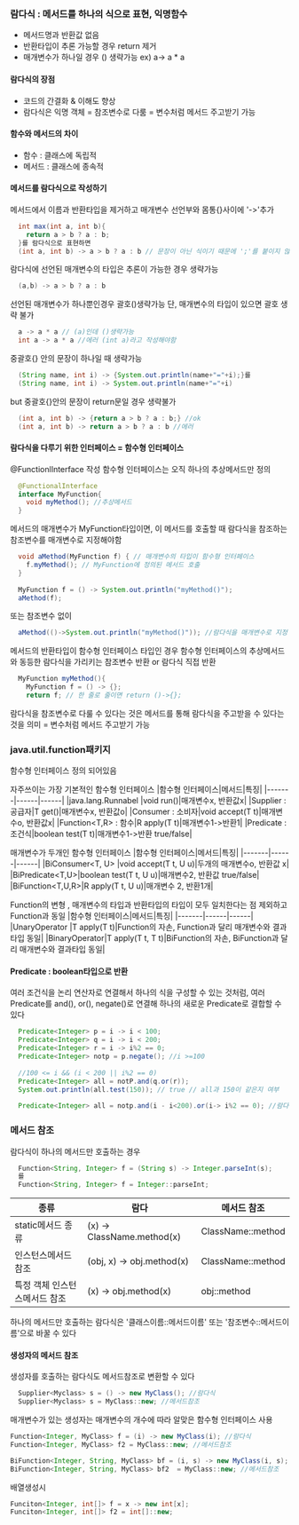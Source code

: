 ### 람다식 : 메서드를 하나의 식으로 표현, 익명함수
  - 메서드명과 반환값 없음
  - 반환타입이 추론 가능할 경우 return 제거
  - 매개변수가 하나일 경우 () 생략가능 ex) a-> a * a


#### 람다식의 장점
  - 코드의 간결화 & 이해도 향상
  - 람다식은 익명 객체 = 참조변수로 다룸 = 변수처럼 메서드 주고받기 가능
 
#### 함수와 메서드의 차이
  - 함수 : 클래스에 독립적
  - 메서드 : 클래스에 종속적

#### 메서드를 람다식으로 작성하기
메서드에서 이름과 반환타입을 제거하고 매개변수 선언부와 몸통{}사이에 '->'추가
```java
  int max(int a, int b){
    return a > b ? a : b;
  }를 람다식으로 표현하면
  (int a, int b) -> a > b ? a : b // 문장이 아닌 식이기 때문에 ';'를 붙이지 않는다
```
람다식에 선언된 매개변수의 타입은 추론이 가능한 경우 생략가능 
```java
  (a,b) -> a > b ? a : b
```

선언된 매개변수가 하나뿐인경우 괄호()생략가능 단, 매개변수의 타입이 있으면 괄호 생략 불가
```java
  a -> a * a // (a)인데 ()생략가능
  int a -> a * a //에러 (int a)라고 작성해야함
```
중괄호{} 안의 문장이 하나일 때 생략가능
```java
  (String name, int i) -> {System.out.println(name+"="+i);}를
  (String name, int i) -> System.out.println(name+"="+i)
```
but 중괄호{}안의 문장이 return문일 경우 생략불가
```java
  (int a, int b) -> {return a > b ? a : b;} //ok
  (int a, int b) -> return a > b ? a : b //에러
```
#### 람다식을 다루기 위한 인터페이스 = 함수형 인터페이스
@FunctionlInterface 작성 
함수형 인터페이스는 오직 하나의 추상메서드만 정의
```java
  @FunctionalInterface
  interface MyFunction{
    void myMethod(); //추상메서드
  }
```
메서드의 매개변수가 MyFunction타입이면, 이 메서드를 호출할 때 람다식을 참조하는 참조변수를 매개변수로 지정해야함
```java
  void aMethod(MyFunction f) { // 매개변수의 타입이 함수형 인터페이스
    f.myMethod(); // MyFunction에 정의된 메서드 호출
  }
  
  MyFunction f = () -> System.out.println("myMethod()");
  aMethod(f);
```
또는 참조변수 없이
```java
  aMethod(()->System.out.println("myMethod()")); //람다식을 매개변수로 지정
```

메서드의 반환타입이 함수형 인터페이스 타입인 경우 
함수형 인터페이스의 추상메서드와 동등한 람다식을 가리키는 참조변수 반환 or 람다식 직접 반환
```java
  MyFunction myMethod(){
    MyFunction f = () -> {};
    return f; // 한 줄로 줄이면 return ()->{};
```
람다식을 참조변수로 다룰 수 있다는 것은 메서드를 통해 람다식을 주고받을 수 있다는 것을 의미
=  변수처럼 메서드 주고받기 가능

### java.util.function패키지
함수형 인터페이스 정의 되어있음

자주쓰이는 가장 기본적인 함수형 인터페이스
|함수형 인터페이스|메서드|특징|
|-------|------|------|
|java.lang.Runnabel |void run()|매개변수x, 반환값x|
|Supplier<T>  : 공급자|T get()|매개변수x, 반환값o|
|Consumer<T>  : 소비자|void accept(T t)|매개변수o, 반환값x|
|Function<T,R>  : 함수|R apply(T t)|매개변수1->반환1|
|Predicate<T>  : 조건식|boolean test(T t)|매개변수1->반환 true/false|
  
매개변수가 두개인 함수형 인터페이스
|함수형 인터페이스|메서드|특징|
|-------|------|------|
|BiConsumer<T, U> |void accept(T t, U u)|두개의 매개변수o, 반환값 x|
|BiPredicate<T,U>|boolean test(T t, U u)|매개변수2, 반환값 true/false|
|BiFunction<T,U,R>|R apply(T t, U u)|매개변수 2, 반환1개|

Function의 변형 , 매개변수의 타입과 반환타입의 타입이 모두 일치한다는 점 제외하고 Function과 동일
|함수형 인터페이스|메서드|특징|
|-------|------|------|
|UnaryOperator<T> |T apply(T t)|Function의 자손, Function과 달리 매개변수와 결과타입 동일|
|BinaryOperator<T>|T apply(T t, T t)|BiFunction의 자손,
BiFunction과 달리 매개변수와 결과타입 동일|
  
#### Predicate : boolean타입으로 반환
여러 조건식을 논리 연산자로 연결해서 하나의 식을 구성할 수 있는 것처럼, 여러 Predicate를 and(), or(), negate()로 연결해
하나의 새로운 Predicate로 결합할 수 있다
```java
  Predicate<Integer> p = i -> i < 100;
  Predicate<Integer> q = i -> i < 200;
  Predicate<Integer> r = i -> i%2 == 0;
  Predicate<Integer> notp = p.negate(); //i >=100
  
  //100 <= i && (i < 200 || i%2 == 0)
  Predicate<Integer> all = notP.and(q.or(r));
  System.out.println(all.test(150)); // true // all과 150이 같은지 여부
  
  Predicate<Integer> all = notp.and(i - i<200).or(i-> i%2 == 0); //람다식을 직접 넣어도 됨
  ```
  
  ### 메서드 참조
  람다식이 하나의 메서드만 호출하는 경우
  ```java
    Function<String, Integer> f = (String s) -> Integer.parseInt(s);
    를
    Function<String, Integer> f = Integer::parseInt;
  ```
|종류|람다|메서드 참조|
|-------|------|------|
|static메서드 종류|(x) -> ClassName.method(x)|ClassName::method|
|인스턴스메서드 참조|(obj, x) -> obj.method(x)|ClassName::method|
|특정 객체 인스턴스메서드 참조|(x) -> obj.method(x)|obj::method|
  
하나의 메서드만 호출하는 람다식은 
  '클래스이름::메서드이름' 또는 '참조변수::메서드이름'으로 바꿀 수 있다
  
#### 생성자의 메서드 참조
  생성자를 호출하는 람다식도 메서드참조로 변환할 수 있다
  ```java
    Supplier<Myclass> s = () -> new MyClass(); //람다식
    Supplier<Myclass> s = MyClass::new; //메서드참조
  ```
  매개변수가 있는 생성자는 매개변수의 개수에 따라 알맞은 함수형 인터페이스 사용
  ```java
  Function<Integer, MyClass> f = (i) -> new MyClass(i); //람다식
  Function<Integer, MyClass> f2 = MyClass::new; //메서드참조
  
  BiFunction<Integer, String, MyClass> bf = (i, s) -> new MyClass(i, s);
  BiFunction<Integer, String, MyClass> bf2  = MyClass::new; //메서드참조
  ```
  배열생성시
  ```java
  Funciton<Integer, int[]> f = x -> new int[x];
  Funciton<Integer, int[]> f2 = int[]::new;
  ```
